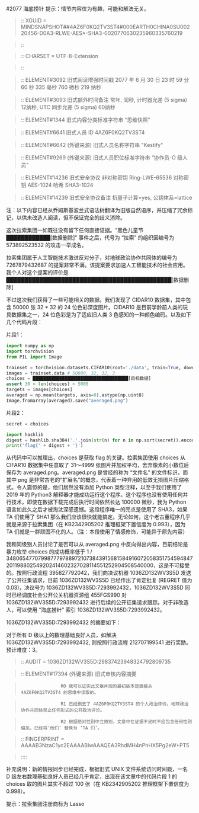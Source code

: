 #2077 海底捞针
提示：情节内容仅为有趣，可能和解法无关。


>:: XGUID = MINDSNAPSHOT##4AZ6F0KQ2TV3ST4#000EARTH0CHINA0SU00220456-D0A3-RLWE-AES*-SHA3-0020770630235960335760219

>::

>:: CHARSET = UTF-8-Extension

>::

>:: ELEMENT#3092   旧式阅读增强时间戳 2077 年 6 月 30 日 23 时 59 分 60 秒 335 毫秒 760 微秒 219 纳秒

>:: ELEMENT#3093   旧式额外时间备注 常年, 闰秒, 计时器允差 (5 sigma) 12纳秒, UTC 同步允差 (5 sigma) 60纳秒

>:: ELEMENT#1344   旧式内容分类标准字符串 “思维快照”

>:: ELEMENT#6641   旧式人员 ID 4AZ6F0KQ2TV3ST4

>:: ELEMENT#6642   (外键来源) 旧式人员名称字符串 "Kestify"

>:: ELEMENT#9269   (外键来源) 旧式人员职位标准字符串 “协作员-O 级人员”

>:: ELEMENT#14236  旧式安全协议 非对称密钥 Ring-LWE-65536 对称密钥 AES-1024 哈希 SHA3-1024

>:: ELEMENT#14239  旧式安全协议备注 抗量子计算=yes, 公钥体系=lattice

注：以下内容已经从乔姆斯基波兰式语法树翻译为旧版自然语序，并压缩了冗余标记，以供未改造人阅读，但不保证完全的歧义消除。

这次拉索集团一如既往没有留下任何直接证据。“黑色儿童节████████████[数据删除]” 事件之后，代号为 “拉索” 的组织因编号为 573892523532 的攻击一举成名。

拉索集团属于人工智能技术激进反对分子，对地球政治协作共同体的编号为 7267879432687 的提案非常不满。该提案要求加速人工智能技术的社会应用。我个人对这个提案的评价是█████████████████████████████████████████████[数据删除]

不过这次我们获得了一些可能相关的数据。我们发现了 CIDAR10 数据集，其中包含 50000 张 32 * 32 的 24 位色彩深度图片。CIDAR10 是目前学龄前人类的玩具数据集之一，24 位色彩是为了适应旧人类 3 色感知的一种颜色编码。以及如下几个代码片段：

片段1：
```python
import numpy as np
import torchvision
from PIL import Image

trainset = torchvision.datasets.CIFAR10(root='./data', train=True, download=True)
images = trainset.data # 50000, 32, 32, 3
choices = ████████████████████████████████████[目标数据]
assert 30 < len(choices) < 5000
targets = images[choices]
averaged = np.mean(targets, axis=0).astype(np.uint8)
Image.fromarray(averaged).save("averaged.png")
```
片段2：
```python
secret = choices

import hashlib
digest = hashlib.sha384('.'.join(str(n) for n in np.sort(secret)).encode()).hexdigest()
print('flag{' + digest + '}')
```
从代码中可以推理出，choices 是获取 flag 的关键。拉索集团使用 choices 从 CIFAR10 数据集中任意取了 31～4999 张图片并加权平均，舍弃像素的小数位后保存为 averaged.png。averaged.png 是曾经的称为 “文件名” 的文件标识，而其中 png 是非常古老的“扩展名”的概念，代表着一种弃用的低效无损图片压缩格式。令人震惊的是，他们居然没有添加 Python 类型注释，以至于我们使用了 2019 年的 Python3 解释器才能成功运行这个程序。这个程序也没有使用任何并行技术，即使在数据下载完成后执行时间依然长达 100000 微秒，我为 Python 语言如此久之后才被淘汰深感遗憾。这段程序唯一的亮点是使用了 SHA3，如果 TA 们使用了 SHA1 那么我们应该很快就能搞定。无论如何，这个老古董程序几乎就是来源于拉索集团（在 KB2342905202 推理框架下置信度为 0.993），因为 TA 们就是一群顽固不化的人。（注：本段使用了情感修饰，可能异于原先内容）

我和同级别人员讨论了是否可以从 averaged.png 中反向得出内容，目前结论是暴力枚举 choices 的成功概率低于 1 / 3480654770799877797889721073843915681584916072058351754594847201198802549202414602327028114551252904508540000，这是不可接受的。按照行政流程 395827792042，我们向决议机器 1036ZD132WV3S5D 发送了公开征集请求，目前 1036ZD132WV3S5D 已经作出了肯定批复 (REGRET 值为 0.03)，决议号为 1036ZD132WV3S5D:7293992432，1036ZD132WV3S5D 同时已经调度社会公开公关机器资源组 455FGS990 对 1036ZD132WV3S5D:7293992432 进行后续的公开征集请求跟踪。对于非改造人，可以使用 “海底捞针” 索引 1036ZD132WV3S5D:7293992432。

1036ZD132WV3S5D:7293992432 的摘要如下：

对于所有 D 级以上的数理基础良好人员，如解决 1036ZD132WV3S5D:7293992432, 则按照行政流程 212707199541 进行奖励。预计难度：3。


>:: AUDIT = 1036ZD132WV3S5D:29837423948324792809735

>:: ELEMENT#17394 (外键来源) 旧式审核内容摘要

>                    R0 我可以证实此文章片段的最初版本是直接从 4AZ6F0KQ2TV3ST4 的思维中读取的。

>                    R1 已经删去了 4AZ6F0KQ2TV3ST4 的个人政治评价。地球政治协作共同体禁止任何形式的公开政治评论。

>                    R2 根据绝对性别中立原则，文章中在证据不足时不应包含任何性别偏见，已经将‘他们’ 替换为 ‘TA 们’。
>


>:: FINGERPRINT = AAAAB3NzaC1yc2EAAAABIwAAAQEA3RhdMH4nPhHX5Pg2eW+PT5

>::::

补充说明：新的情报同步已经完成，根据旧式 UNIX 文件系统访问时间戳，一名 D 级左右数理基础良好人员已经几乎肯定，出现在该文章中的代码片段 1 的 choices 取的图片其实不超过 100 张（在 KB2342905202 推理框架下置信度为 0.998）。

提示：拉索集团注册商标为 Lasso